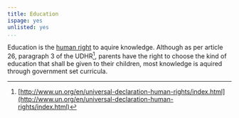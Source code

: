 ```yaml
---
title: Education
ispage: yes
unlisted: yes
...
```


Education is the [human right](/wiki/human-rights) to aquire knowledge. Although
as per article 26, paragraph 3 of the UDHR[^UDHR], parents have the right to
choose the kind of education that shall be given to their children, most
knowledge is aquired through government set curricula.

[^UDHR]: [http://www.un.org/en/universal-declaration-human-rights/index.html](http://www.un.org/en/universal-declaration-human-rights/index.html)
